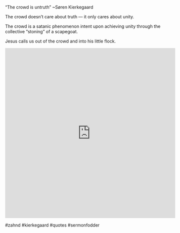 “The crowd is untruth”
~Søren Kierkegaard

The crowd doesn’t care about truth — it only cares about unity.

The crowd is a satanic phenomenon intent upon achieving unity through the collective “stoning” of a scapegoat.

Jesus calls us out of the crowd and into his little flock.


<iframe
border=0
frameborder=0
height=550
width=550  		
src="https://twitframe.com/show?url=https://twitter.com/BrianZahnd/status/1446231859839610883?s=20">
</iframe>


#zahnd
#kierkegaard
#quotes
#sermonfodder

